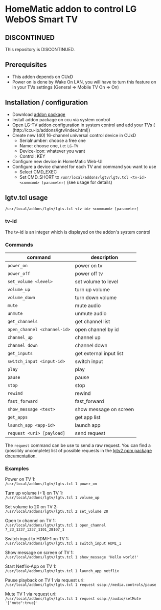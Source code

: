 # HomeMatic addon to control LG WebOS Smart TV

## DISCONTINUED
This repository is DISCONTINUED.

## Prerequisites
* This addon depends on CUxD
* Power on is done by Wake On LAN, you will have to turn this feature on in your TVs settings (General => Mobile TV On => On)

## Installation / configuration
* Download [addon package](https://github.com/j-a-n/homematic-addon-lgtv/raw/master/hm-lgtv.tar.gz)
* Install addon package on ccu via system control
* Open LG-TV addon configuration in system control and add your TVs ( (http://ccu-ip/addons/lgtv/index.html))
* Create new (40) 16-channel universal control device in CUxD
  * Serialnumber: choose a free one
  * Name: choose one, i.e: `LG-TV`
  * Device-Icon: whatever you want
  * Control: KEY
* Configure new device in HomeMatic Web-UI
* Configure a device channel for each TV and command you want to use
  * Select CMD_EXEC
  * Set CMD_SHORT to `/usr/local/addons/lgtv/lgtv.tcl <tv-id> <command> [parameter]` (see usage for details)

## lgtv.tcl usage
`/usr/local/addons/lgtv/lgtv.tcl <tv-id> <command> [parameter]`

### tv-id
The tv-id is an integer which is displayed on the addon's system control

### Commands

command                    | description
---------------------------| -----------------------------
`power_on`                   | power on tv
`power_off`                  | power off tv
`set_volume <level>`         | set volume to level
`volume_up`                  | turn up volume
`volume_down`                | turn down volume
`mute`                       | mute audio
`unmute`                     | unmute audio
`get_channels`               | get channel list
`open_channel <channel-id>`  | open channel by id
`channel_up`                 | channel up
`channel_down`               | channel down
`get_inputs`                 | get external input list
`switch_input <input-id>`    | switch input
`play`                       | play
`pause`                      | pause
`stop`                       | stop
`rewind`                     | rewind
`fast_forward`               | fast_forward
`show_message <text>`        | show message on screen
`get_apps`                   | get app list
`launch_app <app-id>`        | launch app
`request <uri> [payload]`    | send request

The `request` command can be use to send a raw request.
You can find a (possibly uncomplete) list of possible requests in the [lgtv2 npm package documentation](https://www.npmjs.com/package/lgtv2).

### Examples
Power on TV 1:  
`/usr/local/addons/lgtv/lgtv.tcl 1 power_on`

Turn up volume (+1) on TV 1:  
`/usr/local/addons/lgtv/lgtv.tcl 1 volume_up`

Set volume to 20 on TV 2:  
`/usr/local/addons/lgtv/lgtv.tcl 2 set_volume 20`

Open tv channel on TV 1:  
`/usr/local/addons/lgtv/lgtv.tcl 1 open_channel 7_23_1237_1237_1101_28107_1`

Switch input to HDMI-1 on TV 1:  
`/usr/local/addons/lgtv/lgtv.tcl 1 switch_input HDMI_1`

Show message on screen of TV 1:  
`/usr/local/addons/lgtv/lgtv.tcl 1 show_message 'Hello world!'`

Start Netflix-App on TV 1:  
`/usr/local/addons/lgtv/lgtv.tcl 1 launch_app netflix`

Pause playback on TV 1 via request uri:  
`/usr/local/addons/lgtv/lgtv.tcl 1 request ssap://media.controls/pause`

Mute TV 1 via request uri:  
`/usr/local/addons/lgtv/lgtv.tcl 1 request ssap://audio/setMute '{"mute":true}'`
